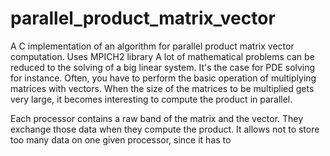 # parallel_product_matrix_vector
A C implementation of an algorithm for parallel product matrix vector computation. Uses MPICH2 library
A lot of mathematical problems can be reduced to the solving of a big linear system. It's the case for PDE solving for instance. Often, you have to perform the basic operation of multiplying matrices with vectors. When the size of the matrices to be multiplied gets very large, it becomes interesting to compute the product in parallel. 

Each processor contains a raw band of the matrix and the vector. They exchange those data when they compute the product. It allows not to store too many data on one given processor, since it has to 


